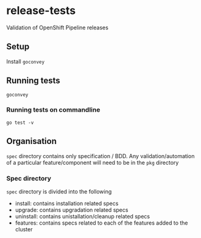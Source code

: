 # release-tests
Validation of OpenShift Pipeline releases


## Setup

Install `goconvey`

## Running tests

```
goconvey
```

### Running tests on commandline

```
go test -v
```

## Organisation

`spec` directory contains only specification / BDD. Any validation/automation
 of a particular feature/component will need to be in the `pkg` directory


### Spec directory


`spec` directory is divided into the following
  -  install:  contains installation related specs
  -  upgrade:  contains upgradation related specs
  -  uninstall: contains unistallation/cleanup related specs
  -  features:  contains specs related to each of the features added to the
     cluster

